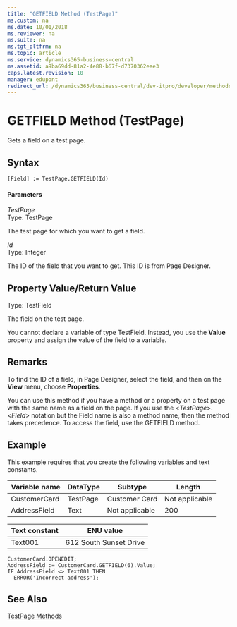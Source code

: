 ```yaml
---
title: "GETFIELD Method (TestPage)"
ms.custom: na
ms.date: 10/01/2018
ms.reviewer: na
ms.suite: na
ms.tgt_pltfrm: na
ms.topic: article
ms.service: dynamics365-business-central
ms.assetid: a9ba69dd-81a2-4e88-b67f-d7370362eae3
caps.latest.revision: 10
manager: edupont
redirect_url: /dynamics365/business-central/dev-itpro/developer/methods-auto/library
---
```


 

# GETFIELD Method (TestPage)
Gets a field on a test page.  
  
## Syntax  
  
```  
[Field] := TestPage.GETFIELD(Id)  
```  
  
#### Parameters  
 *TestPage*  
 Type: TestPage  
  
 The test page for which you want to get a field.  
  
 *Id*  
 Type: Integer  
  
 The ID of the field that you want to get. This ID is from Page Designer.  
  
## Property Value/Return Value  
 Type: TestField  
  
 The field on the test page.  
  
 You cannot declare a variable of type TestField. Instead, you use the **Value** property and assign the value of the field to a variable.  
  
## Remarks  
 To find the ID of a field, in Page Designer, select the field, and then on the **View** menu, choose **Properties**.  
  
 You can use this method if you have a method or a property on a test page with the same name as a field on the page. If you use the \<*TestPage*>.\<*Field*> notation but the Field name is also a method name, then the method takes precedence. To access the field, use the GETFIELD method.  
  
## Example  
 This example requires that you create the following variables and text constants.  
  
|Variable name|DataType|Subtype|Length|  
|-------------------|--------------|-------------|------------|  
|CustomerCard|TestPage|Customer Card|Not applicable|  
|AddressField|Text|Not applicable|200|  
  
|Text constant|ENU value|  
|-------------------|---------------|  
|Text001|612 South Sunset Drive|  
  
```  
CustomerCard.OPENEDIT;  
AddressField := CustomerCard.GETFIELD(6).Value;  
IF AddressField <> Text001 THEN  
  ERROR('Incorrect address');  
```  
  
## See Also  
 [TestPage Methods](devenv-TestPage-Methods.md)